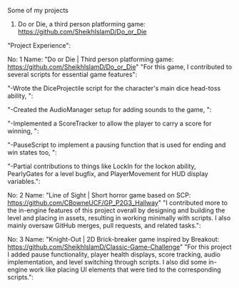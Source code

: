 Some of my projects

1. Do or Die, a third person platforming game:
https://github.com/SheikhIslamD/Do_or_Die

"Project Experience":

No: 1
Name: "Do or Die | Third person platforming game: https://github.com/SheikhIslamD/Do_or_Die"
"For this game, I contributed to several scripts for essential game features":

"-Wrote the DiceProjectile script for the character's main dice head-toss ability, ":

"-Created the AudioManager setup for adding sounds to the game, ":

"-Implemented a ScoreTracker to allow the player to carry a score for winning, ":

"-PauseScript to implement a pausing function that is used for ending and win states too, ":

"-Partial contributions to things like LockIn for the lockon ability, PearlyGates for a level bugfix, and PlayerMovement for HUD display variables.":


No: 2
Name: "Line of Sight | Short horror game based on SCP: https://github.com/CBowneUCF/GP_P2G3_Hallway"
"I contributed more to the in-engine features of this project overall by designing and building the level and placing in assets, resulting in working minimally with scripts. I also mainly oversaw GitHub merges, pull requests, and related tasks.":


No: 3
Name: "Knight-Out | 2D Brick-breaker game inspired by Breakout: https://github.com/SheikhIslamD/Classic-Game-Challenge"
"For this project I added pause functionality, player health displays, score tracking, audio implementation, and level switching through scripts. I also did some in-engine work like placing UI elements that were tied to the corresponding scripts.":
